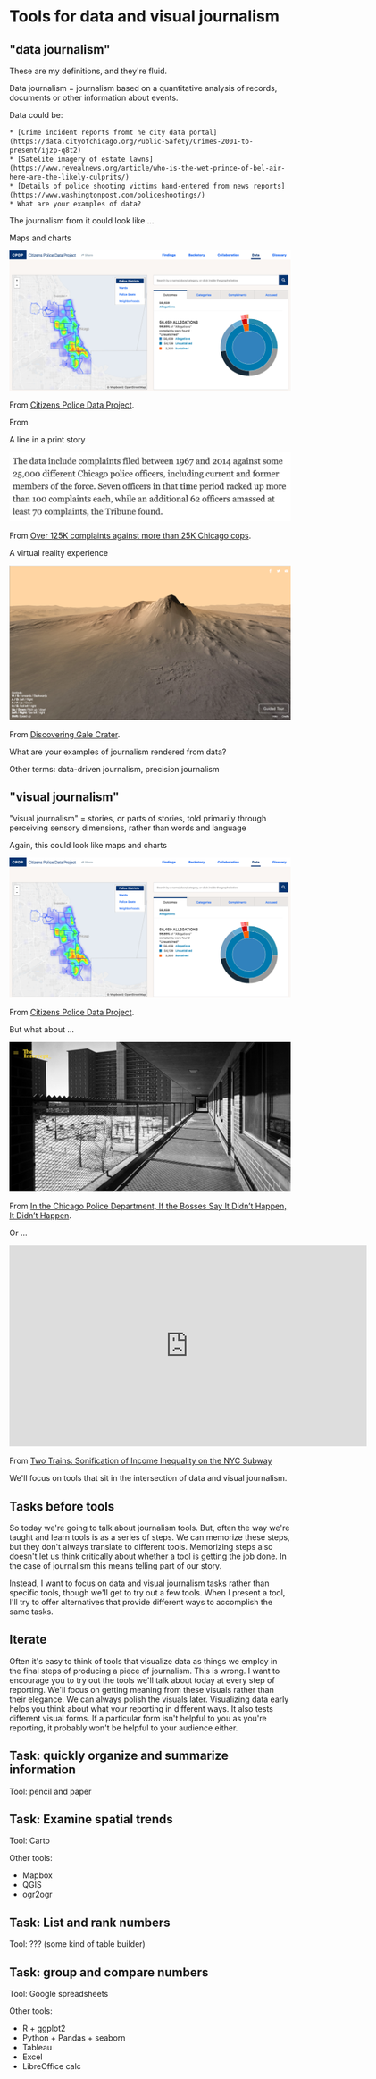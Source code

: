 Tools for data and visual journalism
====================================

"data journalism"
-----------------

These are my definitions, and they're fluid.

Data journalism = journalism based on a quantitative analysis of records, documents or other information about events.

Data could be:

    * [Crime incident reports fromt he city data portal](https://data.cityofchicago.org/Public-Safety/Crimes-2001-to-present/ijzp-q8t2)
    * [Satelite imagery of estate lawns](https://www.revealnews.org/article/who-is-the-wet-prince-of-bel-air-here-are-the-likely-culprits/)
    * [Details of police shooting victims hand-entered from news reports](https://www.washingtonpost.com/policeshootings/)
    * What are your examples of data?

The journalism from it could look like ...

Maps and charts

![CPDP screenshot](img/cpdp_screenshot.png)

From [Citizens Police Data Project](https://cpdb.co/data/AQj3yD/citizens-police-data-project).

From 

A line in a print story

![Police complaints text](img/police_complaints_text.png)

From [Over 125K complaints against more than 25K Chicago cops](http://www.chicagotribune.com/news/watchdog/ct-chicago-police-complaints-met-20161013-story.html).

A virtual reality experience

![Discovering gale crater screenshot](img/discovering_galer_crater_screenshot.png)

From [Discovering Gale Crater](http://graphics.latimes.com/mars-gale-crater-vr/).

What are your examples of journalism rendered from data?

Other terms: data-driven journalism, precision journalism

"visual journalism"
-------------------

"visual journalism" = stories, or parts of stories, told primarily through perceiving sensory dimensions, rather than words and language

Again, this could look like maps and charts

![CPDP screenshot](img/cpdp_screenshot.png)

From [Citizens Police Data Project](https://cpdb.co/data/AQj3yD/citizens-police-data-project).

But what about ...

![Code of Silence screenshot](img/code_of_silence_screenshot.png)

From [In the Chicago Police Department, If the Bosses Say It Didn’t Happen, It Didn’t Happen](https://theintercept.com/2016/10/06/in-the-chicago-police-department-if-the-bosses-say-it-didnt-happen-it-didnt-happen/).

Or ...

<iframe src="https://player.vimeo.com/video/118358642" width="640" height="360" frameborder="0" webkitallowfullscreen mozallowfullscreen allowfullscreen></iframe>

From [Two Trains: Sonification of Income Inequality on the NYC Subway](https://datadrivendj.com/tracks/subway)

We'll focus on tools that sit in the intersection of data and visual journalism.

Tasks before tools
------------------

So today we're going to talk about journalism tools. But, often the way we're taught and learn tools is as a series of steps.  We can memorize these steps, but they don't always translate to different tools.  Memorizing steps also doesn't let us think critically about whether a tool is getting the job done.  In the case of journalism this means telling part of our story.

Instead, I want to focus on data and visual journalism tasks rather than specific tools, though we'll get to try out a few tools. When I present a tool, I'll try to offer alternatives that provide different ways to accomplish the same tasks. 

Iterate
-------

Often it's easy to think of tools that visualize data as things we employ in the final steps of producing a piece of journalism.  This is wrong.  I want to encourage you to try out the tools we'll talk about today at every step of reporting.  We'll focus on getting meaning from these visuals rather than their elegance.  We can always polish the visuals later.  Visualizing data early helps you think about what your reporting in different ways. It also tests different visual forms.  If a particular form isn't helpful to you as you're reporting, it probably won't be helpful to your audience either.

Task: quickly organize and summarize information
------------------------------------------------

Tool: pencil and paper 

Task: Examine spatial trends
----------------------------

Tool: Carto

Other tools:

* Mapbox
* QGIS
* ogr2ogr

Task: List and rank numbers
---------------------------

Tool: ??? (some kind of table builder)

Task: group and compare numbers
-------------------------------

Tool: Google spreadsheets 

Other tools:

* R + ggplot2
* Python + Pandas + seaborn
* Tableau
* Excel
* LibreOffice calc
